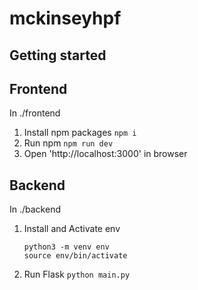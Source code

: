 # mckinseyhpf

## Getting started

## Frontend

In ./frontend

1. Install npm packages
   `npm i`
2. Run npm
   `npm run dev`
3. Open 'http://localhost:3000' in browser

## Backend

In ./backend

1. Install and Activate env

    ```
    python3 -m venv env
    source env/bin/activate
    ```

2. Run Flask
   `python main.py`
